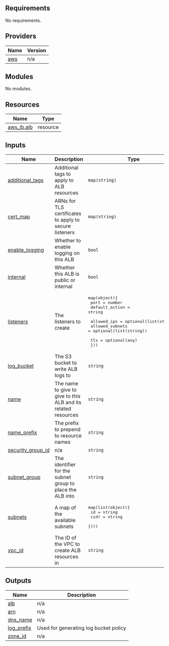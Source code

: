 <!-- BEGIN_TF_DOCS -->
## Requirements

No requirements.

## Providers

| Name | Version |
|------|---------|
| <a name="provider_aws"></a> [aws](#provider\_aws) | n/a |

## Modules

No modules.

## Resources

| Name | Type |
|------|------|
| [aws_lb.alb](https://registry.terraform.io/providers/hashicorp/aws/latest/docs/resources/lb) | resource |

## Inputs

| Name | Description | Type | Default | Required |
|------|-------------|------|---------|:--------:|
| <a name="input_additional_tags"></a> [additional\_tags](#input\_additional\_tags) | Additional tags to apply to ALB resources | `map(string)` | `null` | no |
| <a name="input_cert_map"></a> [cert\_map](#input\_cert\_map) | ARNs for TLS certificates to apply to secure listeners | `map(string)` | n/a | yes |
| <a name="input_enable_logging"></a> [enable\_logging](#input\_enable\_logging) | Whether to enable logging on this ALB | `bool` | `true` | no |
| <a name="input_internal"></a> [internal](#input\_internal) | Whether this ALB is public or internal | `bool` | `false` | no |
| <a name="input_listeners"></a> [listeners](#input\_listeners) | The listeners to create | <pre>map(object({<br>    port           = number<br>    default_action = string<br><br>    allowed_ips     = optional(list(string))<br>    allowed_subnets = optional(list(string))<br><br>    tls = optional(any)<br>  }))</pre> | n/a | yes |
| <a name="input_log_bucket"></a> [log\_bucket](#input\_log\_bucket) | The S3 bucket to write ALB logs to | `string` | n/a | yes |
| <a name="input_name"></a> [name](#input\_name) | The name to give to give to this ALB and its related resources | `string` | n/a | yes |
| <a name="input_name_prefix"></a> [name\_prefix](#input\_name\_prefix) | The prefix to prepend to resource names | `string` | n/a | yes |
| <a name="input_security_group_id"></a> [security\_group\_id](#input\_security\_group\_id) | n/a | `string` | n/a | yes |
| <a name="input_subnet_group"></a> [subnet\_group](#input\_subnet\_group) | The identifier for the subnet group to place the ALB into | `string` | n/a | yes |
| <a name="input_subnets"></a> [subnets](#input\_subnets) | A map of the available subnets | <pre>map(list(object({<br>    id   = string<br>    cidr = string<br>  })))</pre> | n/a | yes |
| <a name="input_vpc_id"></a> [vpc\_id](#input\_vpc\_id) | The ID of the VPC to create ALB resources in | `string` | n/a | yes |

## Outputs

| Name | Description |
|------|-------------|
| <a name="output_alb"></a> [alb](#output\_alb) | n/a |
| <a name="output_arn"></a> [arn](#output\_arn) | n/a |
| <a name="output_dns_name"></a> [dns\_name](#output\_dns\_name) | n/a |
| <a name="output_log_prefix"></a> [log\_prefix](#output\_log\_prefix) | Used for generating log bucket policy |
| <a name="output_zone_id"></a> [zone\_id](#output\_zone\_id) | n/a |
<!-- END_TF_DOCS -->